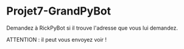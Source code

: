 # Projet7-GrandPyBot

Demandez à RickPyBot si il trouve l'adresse que vous lui demandez.

ATTENTION : il peut vous envoyez voir !

